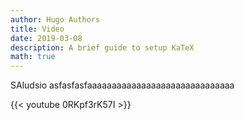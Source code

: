 ```yaml
---
author: Hugo Authors
title: Video
date: 2019-03-08
description: A brief guide to setup KaTeX
math: true
---
```


SAludsio asfasfasfaaaaaaaaaaaaaaaaaaaaaaaaaaaaaa


{{< youtube 0RKpf3rK57I >}}